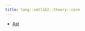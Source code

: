 ```yaml
---
title: lang::smtlib2::theory::core
---
```



   * [Ast](../../../../../Library/lang/smtlib2/theory/core/Ast.md)